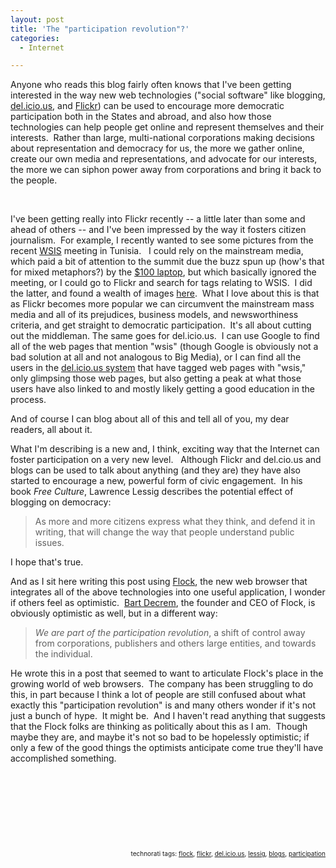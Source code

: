 ```yaml
---
layout: post
title: 'The "participation revolution"?'
categories:
  - Internet

---
```


<p>Anyone who reads this blog fairly often knows that I've been getting interested in the way new web technologies ("social software" like blogging, <a href="http://del.icio.us">del.icio.us</a>, and <a href="http://flickr.com">Flickr</a>) can be used to encourage more democratic participation both in the States and abroad, and also how those technologies can help people get online and represent themselves and their interests.&nbsp; Rather than large, multi-national corporations making decisions about representation and democracy for us, the more we gather online, create our own media and representations, and advocate for our interests, the more we can siphon power away from corporations and bring it back to the people. <br /></p><br /><p>I've been getting really into Flickr recently -- a little later than some and ahead of others -- and I've been impressed by the way it fosters citizen journalism.&nbsp; For example, I recently wanted to see some pictures from the recent <a href="http://www.itu.int/wsis/">WSIS</a> meeting in Tunisia.&nbsp;&nbsp; I could rely on the mainstream media, which paid a bit of attention to the summit due the buzz spun up (how's that for mixed metaphors?) by the <a href="http://laptop.media.mit.edu/">$100 laptop</a>, but which basically ignored the meeting, or I could go to Flickr and search for tags relating to WSIS.&nbsp; I did the latter, and found a wealth of images <a href="http://www.flickr.com/creativecommons/by-2.0/tags/wsis/">here</a>.&nbsp; What I love about this is that as Flickr becomes more popular we can circumvent the mainstream mass media and all of its prejudices, business models, and newsworthiness criteria, and get straight to democratic participation.&nbsp; It's all about cutting out the middleman.  The same goes for del.icio.us.&nbsp; I can use Google to find all of the web pages that mention "wsis" (though Google is obviously not a bad solution at all and not analogous to Big Media), or I can find all the users in the <a href="http://del.icio.us/tag/wsis">del.icio.us system</a> that have tagged web pages with "wsis," only glimpsing those web pages, but also getting a peak at what those users have also linked to and mostly likely getting a good education in the process.&nbsp; <br /></p>And of course I can blog about all of this and tell all of you, my dear readers, all about it.<br /><p>What I'm describing is a new and, I think, exciting way that the Internet can foster participation on a very new level.&nbsp;&nbsp; Although Flickr and del.cio.us and blogs can be used to talk about anything (and they are) they have also started to encourage a new, powerful form of civic engagement.&nbsp; In his book <span style="font-style:italic;">Free Culture</span>, Lawrence Lessig describes the potential effect of blogging on democracy:</p><blockquote>As more and more citizens express what they think, and defend it in writing, that will change the way that people understand public issues.</blockquote><p>I hope that's true.</p><p>And as I sit here writing this post using <a href="http://www.flock.com">Flock</a>, the new web browser that integrates all of the above technologies into one useful application, I wonder if others feel as optimistic.&nbsp; <a href="http://www.decrem.com/bart/">Bart Decrem</a>, the founder and CEO of Flock, is obviously optimistic as well, but in a different way:</p><blockquote cite="http://www.decrem.com/bart/2005/11/how-flock-will-earn-your-trust-or-die-trying/"><p><span style="font-style:italic;">We are part of the participation revolution</span>, a shift of control away from corporations, publishers and others large entities, and towards the individual. <br /></p></blockquote><p>He wrote this in a post that seemed to want to articulate Flock's place in the growing world of web browsers.&nbsp; The company has been struggling to do this, in part because I think a lot of people are still confused about what exactly this "participation revolution" is and many others wonder if it's not just a bunch of hype.&nbsp; It might be.&nbsp; And I haven't read anything that suggests that the Flock folks are thinking as politically about this as I am.&nbsp; Though maybe they are, and maybe it's not so bad to be hopelessly optimistic; if only a few of the good things the optimists anticipate come true they'll have accomplished something. <br /></p><p class="citation"><cite><a href="http://www.decrem.com/bart/2005/11/how-flock-will-earn-your-trust-or-die-trying/"><br /></a></cite></p><br /><p><br /></p><p><br /></p><!-- technorati tags begin --><p style="font-size:10px;text-align:right;">technorati tags: <a href="http://technorati.com/tag/flock" rel="tag">flock</a>, <a href="http://technorati.com/tag/flickr" rel="tag">flickr</a>, <a href="http://technorati.com/tag/del.icio.us" rel="tag">del.icio.us</a>, <a href="http://technorati.com/tag/lessig" rel="tag">lessig</a>, <a href="http://technorati.com/tag/blogs" rel="tag">blogs</a>, <a href="http://technorati.com/tag/participation" rel="tag">participation</a></p><!-- technorati tags end -->
